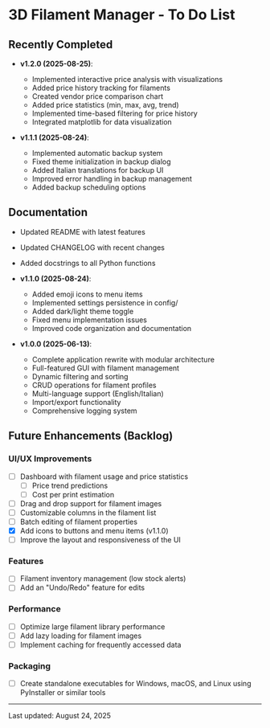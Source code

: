 # 3D Filament Manager - To Do List

## Recently Completed

* **v1.2.0 (2025-08-25)**:
  * Implemented interactive price analysis with visualizations
  * Added price history tracking for filaments
  * Created vendor price comparison chart
  * Added price statistics (min, max, avg, trend)
  * Implemented time-based filtering for price history
  * Integrated matplotlib for data visualization

* **v1.1.1 (2025-08-24)**:
  * Implemented automatic backup system
  * Fixed theme initialization in backup dialog
  * Added Italian translations for backup UI
  * Improved error handling in backup management
  * Added backup scheduling options

## Documentation

* Updated README with latest features
* Updated CHANGELOG with recent changes
* Added docstrings to all Python functions

* **v1.1.0 (2025-08-24)**:
  * Added emoji icons to menu items
  * Implemented settings persistence in config/
  * Added dark/light theme toggle
  * Fixed menu implementation issues
  * Improved code organization and documentation

* **v1.0.0 (2025-06-13)**:
  * Complete application rewrite with modular architecture
  * Full-featured GUI with filament management
  * Dynamic filtering and sorting
  * CRUD operations for filament profiles
  * Multi-language support (English/Italian)
  * Import/export functionality
  * Comprehensive logging system

## Future Enhancements (Backlog)

### UI/UX Improvements

* [ ] Dashboard with filament usage and price statistics
  * [ ] Price trend predictions
  * [ ] Cost per print estimation
* [ ] Drag and drop support for filament images
* [ ] Customizable columns in the filament list
* [ ] Batch editing of filament properties
* [x] Add icons to buttons and menu items (v1.1.0)
* [ ] Improve the layout and responsiveness of the UI

### Features

* [ ] Filament inventory management (low stock alerts)
* [ ] Add an "Undo/Redo" feature for edits

### Performance

* [ ] Optimize large filament library performance
* [ ] Add lazy loading for filament images
* [ ] Implement caching for frequently accessed data

### Packaging

* [ ] Create standalone executables for Windows, macOS, and Linux using PyInstaller or similar tools

---

Last updated: August 24, 2025
